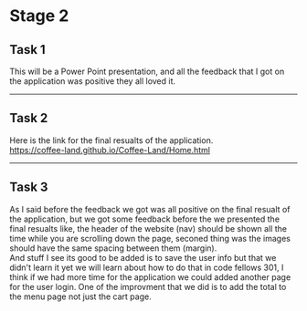 # Stage 2
## Task 1
This will be a Power Point presentation, and all the feedback that I got on the application was positive they all loved it.

-----
## Task 2
Here is the link for the final resualts of the application. \
https://coffee-land.github.io/Coffee-Land/Home.html

----
## Task 3
As I said before the feedback we got was all positive on the final resualt of the application, but we got some feedback before the we presented the final resualts like, the header of the website (nav) should be shown all the time while you are scrolling down the page, seconed thing was the images should have the same spacing between them (margin).\
And stuff I see its good to be added is to save the user info but that we didn't learn it yet we will learn about how to do that in code fellows 301, I think if we had more time for the application we could added another page for the user login.
One of the improvment that we did is to add the total to the menu page not just the cart page.